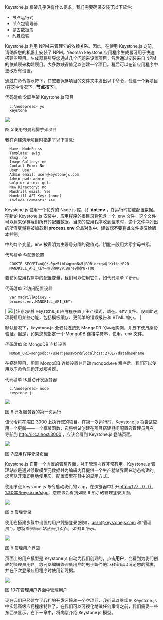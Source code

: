 Keystone.js 框架几乎没有什么要求。我们需要确保安装了以下软件:

*   节点运行时
*   节点包管理器
*   蒙古数据库
*   约曼包装

Keystone.js 利用 NPM 来管理它的依赖关系。因此，在使用 Keystone.js 之前，请确保您的机器上安装了 NPM。Yeoman keystone 应用程序生成器可用于快速搭建空项目。生成器将引导您通过几个问题来设置项目，然后通过安装来自 NPM 的依赖项来构建项目。大多数缺省值足以创建一个项目。稍后可以在新应用程序中更改所有设置。

通过在命令提示符下，在您要保存项目的文件夹中发出以下命令，创建一个新项目(在这种情况下，**节点按下**)。

代码清单 5:脚手架 Keystone.js 项目

```
  c:\nodepress> yo
  keystone

```

![](../images/00008.jpeg)

图 5:使用约曼的脚手架项目

我在创建演示项目时指定了以下信息:

```
  Name: NodePress
  Template: swig
  Blog: no
  Image Gallery: no
  Contact Form: No
  User: User
  Admin email: user@keystonejs.com
  Admin pwd: admin
  Gulp or Grunt: gulp
  New Directory: no
  Mandrill email: Yes
  Mandrill API Key: (none)
  Include Comments: Yes

```

Keystone.js 使用一个优秀的 Node.js 库，即 **dotenv** ，在运行时加载配置数据。在新的 Keystone.js 安装中，应用程序的根目录将包含一个. env 文件。这个文件可以用来保存我们所有的配置数据。当您的应用程序收到请求时，这个文件中列出的所有变量将被加载到 **process.env** 全局对象中。建议您不要将此文件提交给版本控制。

中的每个变量。env 被声明为由等号分隔的键值对。钥匙一般用大写字母书写。

代码清单 6:配置设置

```
  COOKIE_SECRET=oQQ*s0pz5(bF4gpmoNwM|BDB~db+qwQ`K>Ik~*R2D
  MANDRILL_API_KEY=NY8RRKyv1Bure9bdP8-TOQ

```

要访问应用程序中的配置变量，我们可以使用它们，如代码清单 7 所示。

代码清单 7:访问配置设置

```
  var madrillApiKey =
  process.env.MANDRILL_API_KEY;

```

| ![](../images/00009.gif) | 注意:要将 Keystone.js 应用程序置于生产模式，请在。env 文件。设置此选项将启用某些功能，包括模板缓存、更简单的错误报告和 HTML 缩小。 |

默认情况下，Keystone.js 会尝试连接到 MongoDB 的本地实例，并且不使用身份验证。但是，如果您想指定一个 MongoDB 连接字符串，使用。env 文件。

代码清单 8: MongoDB 连接设置

```
  MONGO_URI=mongodb://user:password@localhost:27017/databasename

```

在搭建项目、配置 MongoDB 连接设置并启动 mongod.exe 程序后，我们可以使用以下命令启动开发服务器。

代码清单 9:启动开发服务器

```
  c:\nodepress> node
  keystone.js

```

![](../images/00010.jpeg)

图 6:开发服务器的第一次运行

该命令将在端口 3000 上执行您的项目。在第一次运行时，Keystone.js 将尝试应用一个更新——一个框架函数，它将尝试创建在项目搭建期间配置的管理员用户。导航到 [http://localhost:3000](http://localhost:3000) ，应该会看到 Keystone.js 登陆页面。

![](../images/00011.jpeg)

图 7:应用程序登录页面

Keystone.js 自带一个内置的管理界面，对于管理内容非常有用。Keystone.js 管理站点是通过读取模型元数据并为编辑内容提供一个生产就绪界面来动态构建的。您可以开箱即用地使用它，配置模型在其中的显示方式。

使用节点 keystone.js 命令启动我们的 app，在浏览器中打开[http://127 . 0 . 0 . 1:3000/keystone/sign](http://127.0.0.1:3000/keystone/signin)。您应该会看到如图 8 所示的管理登录页面。

![](../images/00012.jpeg)

图 8:管理登录

使用在搭建步骤中设置的用户凭据登录(例如，user@keystonejs.com 和“管理员”)。您将看到管理站点索引页面，如图 9 所示。

![](../images/00013.jpeg)

图 9:管理用户界面

页面上的用户模型是 Keystone.js 自动为我们创建的，点击**用户**，会看到为我们创建的管理员用户。您可以编辑管理员用户的电子邮件地址和密码以满足您的需求，并在下次登录应用程序时使用新凭据。

![](../images/00014.jpeg)

图 10:在管理用户界面中管理用户

现在我们已经建立了我们的开发环境和一个空项目，我们可以继续在 Keystone.js 中实现高级应用程序特性了。在我们可以可视化地做任何事情之前，我们需要一些东西来显示。在下一章中，将向您介绍 Keystone.js 模型。